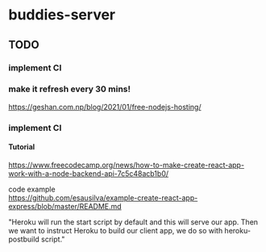 # buddies-server

## TODO

### implement CI


### make it refresh every 30 mins!

https://geshan.com.np/blog/2021/01/free-nodejs-hosting/

### implement CI

#### Tutorial

https://www.freecodecamp.org/news/how-to-make-create-react-app-work-with-a-node-backend-api-7c5c48acb1b0/

code example  
https://github.com/esausilva/example-create-react-app-express/blob/master/README.md

"Heroku will run the start script by default and this will serve our app. Then we want to instruct Heroku to build our client app, we do so with heroku-postbuild script."
